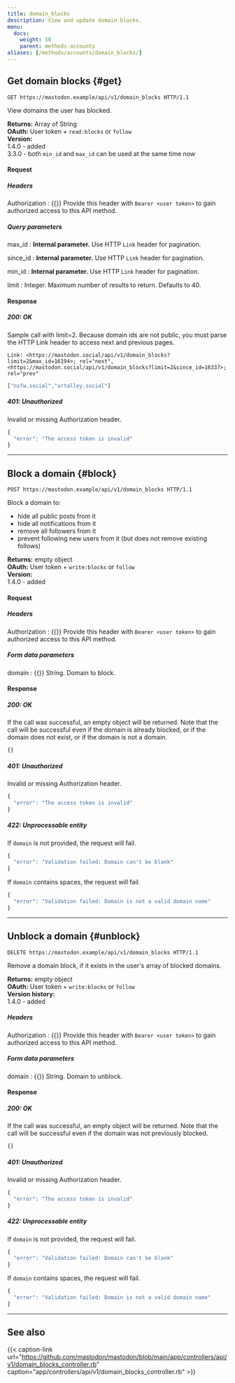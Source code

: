 ```yaml
---
title: domain_blocks
description: View and update domain blocks.
menu:
  docs:
    weight: 50
    parent: methods-accounts
aliases: [/methods/accounts/domain_blocks/]
---
```


## Get domain blocks {#get}

```http
GET https://mastodon.example/api/v1/domain_blocks HTTP/1.1
```

View domains the user has blocked.

**Returns:** Array of String\
**OAuth:** User token + `read:blocks` or `follow`\
**Version:**\
1.4.0 - added\
3.3.0 - both `min_id` and `max_id` can be used at the same time now

#### Request
##### Headers

Authorization
: {{<required>}} Provide this header with `Bearer <user token>` to gain authorized access to this API method.

##### Query parameters

max_id 
: **Internal parameter.** Use HTTP `Link` header for pagination.

since_id
: **Internal parameter.** Use HTTP `Link` header for pagination.

min_id
: **Internal parameter.** Use HTTP `Link` header for pagination.

limit
: Integer. Maximum number of results to return. Defaults to 40.

#### Response
##### 200: OK
Sample call with limit=2. Because domain ids are not public, you must parse the HTTP Link header to access next and previous pages.

```http
Link: <https://mastodon.social/api/v1/domain_blocks?limit=2&max_id=16194>; rel="next", <https://mastodon.social/api/v1/domain_blocks?limit=2&since_id=16337>; rel="prev"
```

```javascript
["nsfw.social","artalley.social"]
```

##### 401: Unauthorized

Invalid or missing Authorization header.

```javascript
{
  "error": "The access token is invalid"
}
```

---

## Block a domain {#block}

```http
POST https://mastodon.example/api/v1/domain_blocks HTTP/1.1
```

Block a domain to:
- hide all public posts from it
- hide all notifications from it
- remove all followers from it
- prevent following new users from it (but does not remove existing follows)

**Returns:** empty object\
**OAuth:** User token + `write:blocks` or `follow`\
**Version:**\
1.4.0 - added

#### Request

##### Headers

Authorization
: {{<required>}} Provide this header with `Bearer <user token>` to gain authorized access to this API method.

##### Form data parameters

domain
: {{<required>}} String. Domain to block.

#### Response
##### 200: OK

If the call was successful, an empty object will be returned. Note that the call will be successful even if the domain is already blocked, or if the domain does not exist, or if the domain is not a domain.

```javascript
{}
```

##### 401: Unauthorized

Invalid or missing Authorization header.

```javascript
{
  "error": "The access token is invalid"
}
```

##### 422: Unprocessable entity

If `domain` is not provided, the request will fail.

```javascript
{
  "error": "Validation failed: Domain can't be blank"
}
```

If `domain` contains spaces, the request will fail.

```javascript
{
  "error": "Validation failed: Domain is not a valid domain name"
}
```

---

## Unblock a domain {#unblock}

```http
DELETE https://mastodon.example/api/v1/domain_blocks HTTP/1.1
```

Remove a domain block, if it exists in the user's array of blocked domains.

**Returns:** empty object\
**OAuth:** User token + `write:blocks` or `follow`\
**Version history:**\
1.4.0 - added

##### Headers

Authorization
: {{<required>}} Provide this header with `Bearer <user token>` to gain authorized access to this API method.

##### Form data parameters

domain
: {{<required>}} String. Domain to unblock.

#### Response
##### 200: OK

If the call was successful, an empty object will be returned. Note that the call will be successful even if the domain was not previously blocked.

```javascript
{}
```

##### 401: Unauthorized

Invalid or missing Authorization header.

```javascript
{
  "error": "The access token is invalid"
}
```

##### 422: Unprocessable entity

If `domain` is not provided, the request will fail.

```javascript
{
  "error": "Validation failed: Domain can't be blank"
}
```

If `domain` contains spaces, the request will fail.

```javascript
{
  "error": "Validation failed: Domain is not a valid domain name"
}
```

---

## See also

{{< caption-link url="https://github.com/mastodon/mastodon/blob/main/app/controllers/api/v1/domain_blocks_controller.rb" caption="app/controllers/api/v1/domain_blocks_controller.rb" >}}